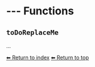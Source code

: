 # --- Functions

## `toDoReplaceMe`

...

[⬅ Return to index](index.md)
[⬅ Return to top](../index.md)